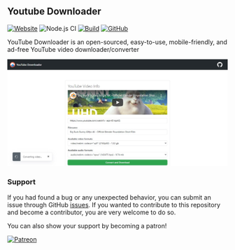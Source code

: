 
## Youtube Downloader

[![Website](https://img.shields.io/website?url=https%3A%2F%2Fet-downloader.herokuapp.com)][homepage]
![Node.js CI](https://github.com/eidoriantan/youtube-downloader/workflows/Node.js%20CI/badge.svg)
[![Build](https://travis-ci.com/eidoriantan/youtube-downloader.svg?branch=main)](https://travis-ci.com/eidoriantan/youtube-downloader)
[![GitHub](https://img.shields.io/github/license/eidoriantan/youtube-downloader)](https://github.com/eidoriantan/youtube-downloader/blob/master/LICENSE.txt)

YouTube Downloader is an open-sourced, easy-to-use, mobile-friendly, and ad-free
YouTube video downloader/converter

![Website Screenshot](./public/assets/images/screenshot.jpg)

### Support
If you had found a bug or any unexpected behavior, you can submit an issue
through GitHub
[issues](https://github.com/eidoriantan/youtube-downloader/issues). If you wanted to
contribute to this repository and become a contributor, you are very welcome to
do so.

You can also show your support by becoming a patron!

[![Patreon](https://c5.patreon.com/external/logo/become_a_patron_button.png)](https://www.patreon.com/eidoriantan)

[homepage]: https://et-downloader.herokuapp.com
[W3C Validator]: https://validator.w3.org/nu/?doc=https%3A%2F%2Fet-downloader.herokuapp.com%2F
